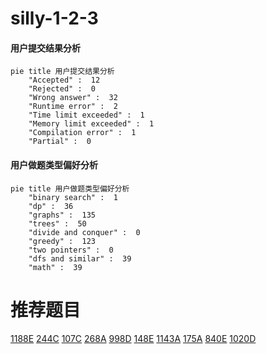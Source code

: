 # silly-1-2-3

<!-- tabs:start -->



#### **用户提交结果分析**

```mermaid
pie title 用户提交结果分析
    "Accepted" :  12
    "Rejected" :  0
    "Wrong answer" :  32
    "Runtime error" :  2
    "Time limit exceeded" :  1
    "Memory limit exceeded" :  1
    "Compilation error" :  1
    "Partial" :  0
```

#### **用户做题类型偏好分析**

```mermaid
pie title 用户做题类型偏好分析
    "binary search" :  1
    "dp" :  36
    "graphs" :  135
    "trees" :  50
    "divide and conquer" :  0
    "greedy" :  123
    "two pointers" :  0
    "dfs and similar" :  39
    "math" :  39
```



<!-- tabs:end -->
# 推荐题目
[1188E](https://codeforces.com/contest/1188/problem/E)
[244C](https://codeforces.com/contest/244/problem/C)
[107C](https://codeforces.com/contest/107/problem/C)
[268A](https://codeforces.com/contest/268/problem/A)
[998D](https://codeforces.com/contest/998/problem/D)
[148E](https://codeforces.com/contest/148/problem/E)
[1143A](https://codeforces.com/contest/1143/problem/A)
[175A](https://codeforces.com/contest/175/problem/A)
[840E](https://codeforces.com/contest/840/problem/E)
[1020D](https://codeforces.com/contest/1020/problem/D)
